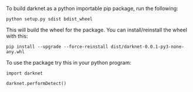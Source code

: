 To build darknet as a python importable pip package, run the following:

`python setup.py sdist bdist_wheel`

This will build the wheel for the package. You can install/reinstall the wheel with this:

`pip install --upgrade --force-reinstall dist/darknet-0.0.1-py3-none-any.whl`

To use the package try this in your python program:

```
import darknet

darknet.performDetect()
```
